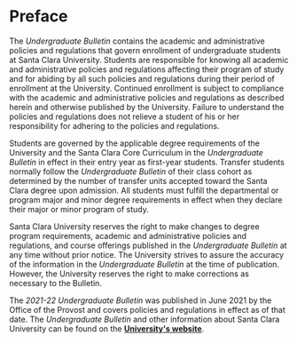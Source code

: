 Preface
=======

The *Undergraduate Bulletin* contains the academic and administrative policies and regulations that govern enrollment of undergraduate students at Santa Clara University. Students are responsible for knowing all academic and administrative policies and regulations affecting their program of study and for abiding by all such policies and regulations during their period of enrollment at the University. Continued enrollment is subject to compliance with the academic and administrative policies and regulations as described herein and otherwise published by the University. Failure to understand the policies and regulations does not relieve a student of his or her responsibility for adhering to the policies and regulations.

Students are governed by the applicable degree requirements of the University and the Santa Clara Core Curriculum in the *Undergraduate Bulletin* in effect in their entry year as first-year students. Transfer students normally follow the *Undergraduate Bulletin* of their class cohort as determined by the number of transfer units accepted toward the Santa Clara degree upon admission. All students must fulfill the departmental or program major and minor degree requirements in effect when they declare their major or minor program of study.

Santa Clara University reserves the right to make changes to degree program requirements, academic and administrative policies and regulations, and course offerings published in the *Undergraduate Bulletin* at any time without prior notice. The University strives to assure the accuracy of the information in the *Undergraduate Bulletin* at the time of publication. However, the University reserves the right to make corrections as necessary to the Bulletin.

The *2021-22 Undergraduate Bulletin* was published in June 2021 by the Office of the Provost and covers policies and regulations in effect as of that date. The *Undergraduate Bulletin* and other information about Santa Clara University can be found on the [**University's website**](https://scu.edu).
